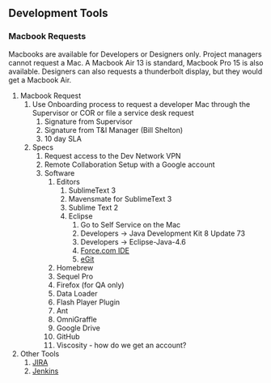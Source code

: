 ## Development Tools

### Macbook Requests  
Macbooks are available for Developers or Designers only. Project managers cannot request a Mac.  A Macbook Air 13 is standard, Macbook Pro 15 is also available.  Designers can also requests a thunderbolt display, but they would get a Macbook Air. 

1.  Macbook Request  
    1.  Use Onboarding process to request a developer Mac through the Supervisor or COR or file a service desk request 
        1.  Signature from Supervisor  
        1.  Signature from T&I Manager (Bill Shelton)  
        1.  10 day SLA  
    1. Specs
        1. Request access to the Dev Network VPN
        1. Remote Collaboration Setup with a Google account
        1. Software
            1. Editors
                1. SublimeText 3 
                1. Mavensmate for SublimeText 3
                1. Sublime Text 2
                1. Eclipse
                    1. Go to Self Service on the Mac
                    1. Developers -> Java Development Kit 8 Update 73 
                    1. Developers -> Eclipse-Java-4.6
                    1. [Force.com IDE](https://developer.salesforce.com/page/Force.com_IDE_Installation)
                    1. [eGit](http://www.eclipse.org/egit/download/)
            1. Homebrew
            1. Sequel Pro
            1. Firefox (for QA only)
            1. Data Loader
            1. Flash Player Plugin
            1. Ant
            1. OmniGraffle
            1. Google Drive
            1. GitHub
            2. Viscosity - how do we get an account?
1. Other Tools
    1. [JIRA](https://jira.demo.cfpb.gov)
    1. [Jenkins](http://zusa.demo.cfpb.gov/)